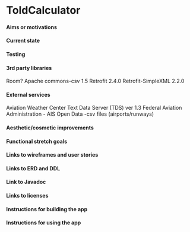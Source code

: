 # ToldCalculator

#### Aims or motivations

#### Current state

#### Testing

#### 3rd party libraries
Room?
Apache commons-csv 1.5
Retrofit 2.4.0
Retrofit-SimpleXML 2.2.0

#### External services
Aviation Weather Center Text Data Server (TDS) ver 1.3
Federal Aviation Administration - AIS Open Data
-csv files (airports/runways)

#### Aesthetic/cosmetic improvements

#### Functional stretch goals

#### Links to wireframes and user stories

#### Links to ERD and DDL

#### Link to Javadoc

#### Links to licenses

#### Instructions for building the app

#### Instructions for using the app